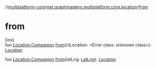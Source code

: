 //[multiplatform-core](../../index.md)/[net.graphmasters.multiplatform.core.location](index.md)/[from](from.md)

# from

[ios]\
fun [Location.Companion](-location/-companion/index.md#-98438057%2FExtensions%2F-183831061).[from](from.md)(clLocation: &lt;Error class: unknown class&gt;): [Location](-location/index.md#-975294955%2FExtensions%2F-183831061)

fun [Location.Companion](-location/-companion/index.md#-98438057%2FExtensions%2F-183831061).[from](from.md)(latLng: [LatLng](../net.graphmasters.multiplatform.core.model/-lat-lng/index.md#94959378%2FExtensions%2F-183831061)): [Location](-location/index.md#-975294955%2FExtensions%2F-183831061)
